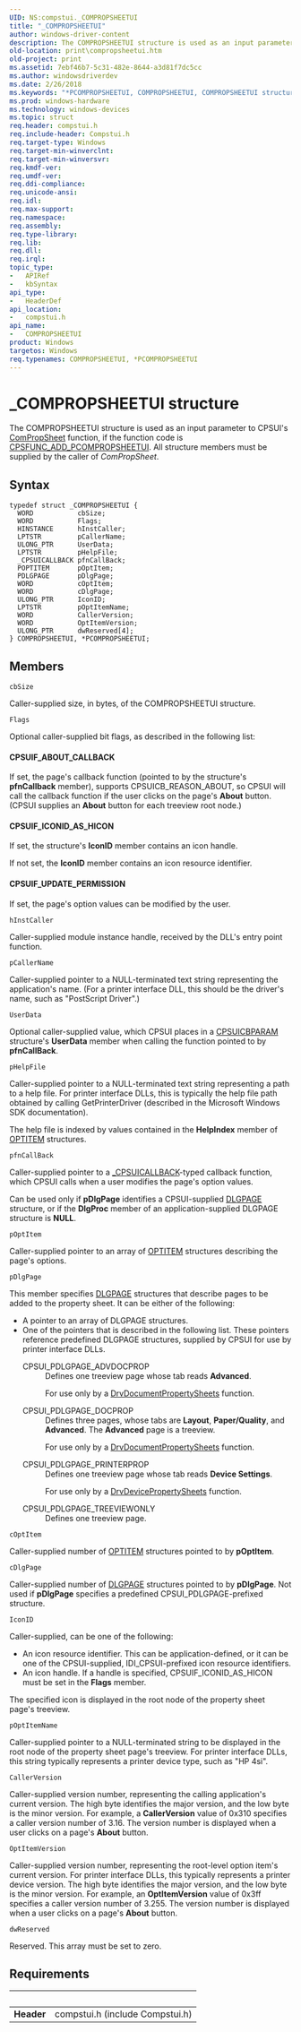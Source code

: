 ```yaml
---
UID: NS:compstui._COMPROPSHEETUI
title: "_COMPROPSHEETUI"
author: windows-driver-content
description: The COMPROPSHEETUI structure is used as an input parameter to CPSUI's ComPropSheet function, if the function code is CPSFUNC_ADD_PCOMPROPSHEETUI. All structure members must be supplied by the caller of ComPropSheet.
old-location: print\compropsheetui.htm
old-project: print
ms.assetid: 7ebf46b7-5c31-482e-8644-a3d81f7dc5cc
ms.author: windowsdriverdev
ms.date: 2/26/2018
ms.keywords: "*PCOMPROPSHEETUI, COMPROPSHEETUI, COMPROPSHEETUI structure [Print Devices], PCOMPROPSHEETUI, PCOMPROPSHEETUI structure pointer [Print Devices], _COMPROPSHEETUI, compstui/COMPROPSHEETUI, compstui/PCOMPROPSHEETUI, cpsuifnc_9b1aab20-fcd7-41b5-8bc5-959ae606d6b8.xml, print.compropsheetui"
ms.prod: windows-hardware
ms.technology: windows-devices
ms.topic: struct
req.header: compstui.h
req.include-header: Compstui.h
req.target-type: Windows
req.target-min-winverclnt: 
req.target-min-winversvr: 
req.kmdf-ver: 
req.umdf-ver: 
req.ddi-compliance: 
req.unicode-ansi: 
req.idl: 
req.max-support: 
req.namespace: 
req.assembly: 
req.type-library: 
req.lib: 
req.dll: 
req.irql: 
topic_type:
-	APIRef
-	kbSyntax
api_type:
-	HeaderDef
api_location:
-	compstui.h
api_name:
-	COMPROPSHEETUI
product: Windows
targetos: Windows
req.typenames: COMPROPSHEETUI, *PCOMPROPSHEETUI
---
```


# _COMPROPSHEETUI structure
The COMPROPSHEETUI structure is used as an input parameter to CPSUI's <a href="https://msdn.microsoft.com/library/windows/hardware/ff546207">ComPropSheet</a> function, if the function code is <a href="https://msdn.microsoft.com/library/windows/hardware/ff546388">CPSFUNC_ADD_PCOMPROPSHEETUI</a>. All structure members must be supplied by the caller of <i>ComPropSheet</i>.

## Syntax
````
typedef struct _COMPROPSHEETUI {
  WORD           cbSize;
  WORD           Flags;
  HINSTANCE      hInstCaller;
  LPTSTR         pCallerName;
  ULONG_PTR      UserData;
  LPTSTR         pHelpFile;
  _CPSUICALLBACK pfnCallBack;
  POPTITEM       pOptItem;
  PDLGPAGE       pDlgPage;
  WORD           cOptItem;
  WORD           cDlgPage;
  ULONG_PTR      IconID;
  LPTSTR         pOptItemName;
  WORD           CallerVersion;
  WORD           OptItemVersion;
  ULONG_PTR      dwReserved[4];
} COMPROPSHEETUI, *PCOMPROPSHEETUI;
````

## Members


`cbSize`

Caller-supplied size, in bytes, of the COMPROPSHEETUI structure.

`Flags`

Optional caller-supplied bit flags, as described in the following list:





#### CPSUIF_ABOUT_CALLBACK

If set, the page's callback function (pointed to by the structure's <b>pfnCallback</b> member), supports CPSUICB_REASON_ABOUT, so CPSUI will call the callback function if the user clicks on the page's <b>About</b> button. (CPSUI supplies an <b>About</b> button for each treeview root node.)





#### CPSUIF_ICONID_AS_HICON

If set, the structure's <b>IconID</b> member contains an icon handle.

If not set, the <b>IconID</b> member contains an icon resource identifier.





#### CPSUIF_UPDATE_PERMISSION

If set, the page's option values can be modified by the user.

`hInstCaller`

Caller-supplied module instance handle, received by the DLL's entry point function.

`pCallerName`

Caller-supplied pointer to a NULL-terminated text string representing the application's name. (For a printer interface DLL, this should be the driver's name, such as "PostScript Driver".)

`UserData`

Optional caller-supplied value, which CPSUI places in a <a href="..\compstui\ns-compstui-_cpsuicbparam.md">CPSUICBPARAM</a> structure's <b>UserData</b> member when calling the function pointed to by <b>pfnCallBack</b>.

`pHelpFile`

Caller-supplied pointer to a NULL-terminated text string representing a path to a help file. For printer interface DLLs, this is typically the help file path obtained by calling GetPrinterDriver (described in the Microsoft Windows SDK documentation).

The help file is indexed by values contained in the <b>HelpIndex</b> member of <a href="..\compstui\ns-compstui-_optitem.md">OPTITEM</a> structures.

`pfnCallBack`

Caller-supplied pointer to a <a href="..\compstui\nc-compstui-_cpsuicallback.md">_CPSUICALLBACK</a>-typed callback function, which CPSUI calls when a user modifies the page's option values.

Can be used only if <b>pDlgPage</b> identifies a CPSUI-supplied <a href="..\compstui\ns-compstui-_dlgpage.md">DLGPAGE</a> structure, or if the <b>DlgProc</b> member of an application-supplied DLGPAGE structure is <b>NULL</b>.

`pOptItem`

Caller-supplied pointer to an array of <a href="..\compstui\ns-compstui-_optitem.md">OPTITEM</a> structures describing the page's options.

`pDlgPage`

This member specifies <a href="..\compstui\ns-compstui-_dlgpage.md">DLGPAGE</a> structures that describe pages to be added to the property sheet. It can be either of the following:

<ul>
<li>
A pointer to an array of DLGPAGE structures.

</li>
<li>
One of the pointers that is described in the following list. These pointers reference predefined DLGPAGE structures, supplied by CPSUI for use by printer interface DLLs.

<dl>
<dt><a id="CPSUI_PDLGPAGE_ADVDOCPROP"></a><a id="cpsui_pdlgpage_advdocprop"></a>CPSUI_PDLGPAGE_ADVDOCPROP</dt>
<dd>
Defines one treeview page whose tab reads <b>Advanced</b>.

For use only by a <a href="..\winddiui\nf-winddiui-drvdocumentpropertysheets.md">DrvDocumentPropertySheets</a> function.

</dd>
</dl>


<dl>
<dt><a id="CPSUI_PDLGPAGE_DOCPROP"></a><a id="cpsui_pdlgpage_docprop"></a>CPSUI_PDLGPAGE_DOCPROP</dt>
<dd>
Defines three pages, whose tabs are <b>Layout</b>, <b>Paper/Quality</b>, and <b>Advanced</b>. The <b>Advanced</b> page is a treeview.

For use only by a <a href="..\winddiui\nf-winddiui-drvdocumentpropertysheets.md">DrvDocumentPropertySheets</a> function.

</dd>
</dl>


<dl>
<dt><a id="CPSUI_PDLGPAGE_PRINTERPROP"></a><a id="cpsui_pdlgpage_printerprop"></a>CPSUI_PDLGPAGE_PRINTERPROP</dt>
<dd>
Defines one treeview page whose tab reads <b>Device Settings</b>.

For use only by a <a href="..\winddiui\nf-winddiui-drvdevicepropertysheets.md">DrvDevicePropertySheets</a> function.

</dd>
</dl>


<dl>
<dt><a id="CPSUI_PDLGPAGE_TREEVIEWONLY"></a><a id="cpsui_pdlgpage_treeviewonly"></a>CPSUI_PDLGPAGE_TREEVIEWONLY</dt>
<dd>
Defines one treeview page.

</dd>
</dl>


</li>
</ul>

`cOptItem`

Caller-supplied number of <a href="..\compstui\ns-compstui-_optitem.md">OPTITEM</a> structures pointed to by <b>pOptItem</b>.

`cDlgPage`

Caller-supplied number of <a href="..\compstui\ns-compstui-_dlgpage.md">DLGPAGE</a> structures pointed to by <b>pDlgPage</b>. Not used if <b>pDlgPage</b> specifies a predefined CPSUI_PDLGPAGE-prefixed structure.

`IconID`

Caller-supplied, can be one of the following:

<ul>
<li>
An icon resource identifier. This can be application-defined, or it can be one of the CPSUI-supplied, IDI_CPSUI-prefixed icon resource identifiers.

</li>
<li>
An icon handle. If a handle is specified, CPSUIF_ICONID_AS_HICON must be set in the <b>Flags</b> member.

</li>
</ul>
The specified icon is displayed in the root node of the property sheet page's treeview.

`pOptItemName`

Caller-supplied pointer to a NULL-terminated string to be displayed in the root node of the property sheet page's treeview. For printer interface DLLs, this string typically represents a printer device type, such as "HP 4si".

`CallerVersion`

Caller-supplied version number, representing the calling application's current version. The high byte identifies the major version, and the low byte is the minor version. For example, a <b>CallerVersion</b> value of 0x310 specifies a caller version number of 3.16. The version number is displayed when a user clicks on a page's <b>About</b> button.

`OptItemVersion`

Caller-supplied version number, representing the root-level option item's current version. For printer interface DLLs, this typically represents a printer device version. The high byte identifies the major version, and the low byte is the minor version. For example, an <b>OptItemVersion</b> value of 0x3ff specifies a caller version number of 3.255. The version number is displayed when a user clicks on a page's <b>About</b> button.

`dwReserved`

Reserved. This array must be set to zero.


## Requirements
| &nbsp; | &nbsp; |
| ---- |:---- |
| **Header** | compstui.h (include Compstui.h) |